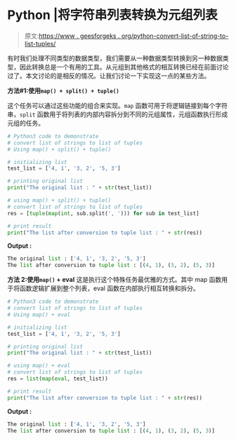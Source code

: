 # Python |将字符串列表转换为元组列表

> 原文:[https://www . geesforgeks . org/python-convert-list-of-string-to-list-tuples/](https://www.geeksforgeeks.org/python-convert-list-of-strings-to-list-of-tuples/)

有时我们处理不同类型的数据类型，我们需要从一种数据类型转换到另一种数据类型，因此转换总是一个有用的工具。从元组到其他格式的相互转换已经在前面讨论过了。本文讨论的是相反的情况。让我们讨论一下实现这一点的某些方法。

**方法#1:使用`map() + split() + tuple()`**

这个任务可以通过这些功能的组合来实现。`map` 函数可用于将逻辑链接到每个字符串，`split` 函数用于将列表的内部内容拆分到不同的元组属性，元组函数执行形成元组的任务。

```py
# Python3 code to demonstrate
# convert list of strings to list of tuples
# Using map() + split() + tuple()

# initializing list
test_list = ['4, 1', '3, 2', '5, 3']

# printing original list
print("The original list : " + str(test_list))

# using map() + split() + tuple()
# convert list of strings to list of tuples
res = [tuple(map(int, sub.split(', '))) for sub in test_list] 

# print result
print("The list after conversion to tuple list : " + str(res))
```

**Output :**

```py
The original list : ['4, 1', '3, 2', '5, 3']
The list after conversion to tuple list : [(4, 1), (3, 2), (5, 3)]

```

**方法 2:使用`map()` + eval**
这是执行这个特殊任务最优雅的方式。其中 map 函数用于将函数逻辑扩展到整个列表，eval 函数在内部执行相互转换和拆分。

```py
# Python3 code to demonstrate
# convert list of strings to list of tuples
# Using map() + eval

# initializing list
test_list = ['4, 1', '3, 2', '5, 3']

# printing original list
print("The original list : " + str(test_list))

# using map() + eval
# convert list of strings to list of tuples
res = list(map(eval, test_list))

# print result
print("The list after conversion to tuple list : " + str(res))
```

**Output :**

```py
The original list : ['4, 1', '3, 2', '5, 3']
The list after conversion to tuple list : [(4, 1), (3, 2), (5, 3)]

```